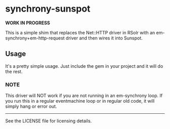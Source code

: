 # synchrony-sunspot
__WORK IN PROGRESS__

This is a simple shim that replaces the Net::HTTP driver in RSolr with an em-synchrony+em-http-request driver and then wires it into Sunspot.

## Usage

It's a pretty simple usage. Just include the gem in your project and it will do the rest.

### NOTE

This driver will NOT work if you are not running in an em-synchrony loop. If you run this in a regular eventmachine loop or in regular old code, it will simply hang or error out.

----

See the LICENSE file for licensing details.